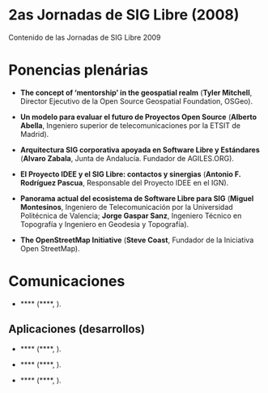 # 2as Jornadas de SIG Libre (2008)

Contenido de las Jornadas de SIG Libre 2009

Ponencias plenárias
====================

* **The concept of ‘mentorship’ in the geospatial realm** (**Tyler Mitchell**, Director Ejecutivo de la Open Source Geospatial Foundation, OSGeo).

* **Un modelo para evaluar el futuro de Proyectos Open Source** (**Alberto Abella**, Ingeniero superior de telecomunicaciones por la ETSIT de Madrid).

* **Arquitectura SIG corporativa apoyada en Software Libre y Estándares** (**Alvaro Zabala**, Junta de Andalucía. Fundador de AGILES.ORG).

* **El Proyecto IDEE y el SIG Libre: contactos y sinergias** (**Antonio F. Rodríguez Pascua**, Responsable del Proyecto IDEE en el IGN).

* **Panorama actual del ecosistema de Software Libre para SIG** (**Miguel Montesinos**, Ingeniero de Telecomunicación por la Universidad Politécnica de Valencia; **Jorge Gaspar Sanz**, Ingeniero Técnico en Topografía y Ingeniero en Geodesia y Topografía).

* **The OpenStreetMap Initiative** (**Steve Coast**, Fundador de la Iniciativa Open StreetMap).

Comunicaciones
=================

* **** (****, ).

Aplicaciones (desarrollos)
---------------------------

* **** (****, ).

* **** (****, ).

* **** (****, ).
